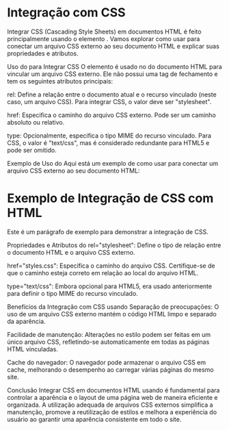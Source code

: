 # Integração com CSS

Integrar CSS (Cascading Style Sheets) em documentos HTML é feito principalmente usando o elemento <link>. Vamos explorar como usar <link> para conectar um arquivo CSS externo ao seu documento HTML e explicar suas propriedades e atributos.

Uso do <link> para Integrar CSS
O elemento <link> é usado no <head> do documento HTML para vincular um arquivo CSS externo. Ele não possui uma tag de fechamento e tem os seguintes atributos principais:

rel: Define a relação entre o documento atual e o recurso vinculado (neste caso, um arquivo CSS). Para integrar CSS, o valor deve ser "stylesheet".

href: Especifica o caminho do arquivo CSS externo. Pode ser um caminho absoluto ou relativo.

type: Opcionalmente, especifica o tipo MIME do recurso vinculado. Para CSS, o valor é "text/css", mas é considerado redundante para HTML5 e pode ser omitido.

Exemplo de Uso do <link>
Aqui está um exemplo de como usar <link> para conectar um arquivo CSS externo ao seu documento HTML:

<!DOCTYPE html>
<html lang="pt-BR">
<head>
    <meta charset="UTF-8">
    <title>Integração de CSS com HTML</title>
    <link rel="stylesheet" href="styles.css">
</head>
<body>
    <h1>Exemplo de Integração de CSS com HTML</h1>
    <p>Este é um parágrafo de exemplo para demonstrar a integração de CSS.</p>
</body>
</html>
Propriedades e Atributos do <link>
rel="stylesheet": Define o tipo de relação entre o documento HTML e o arquivo CSS externo.

href="styles.css": Especifica o caminho do arquivo CSS. Certifique-se de que o caminho esteja correto em relação ao local do arquivo HTML.

type="text/css": Embora opcional para HTML5, era usado anteriormente para definir o tipo MIME do recurso vinculado.

Benefícios da Integração com CSS usando <link>
Separação de preocupações: O uso de um arquivo CSS externo mantém o código HTML limpo e separado da aparência.

Facilidade de manutenção: Alterações no estilo podem ser feitas em um único arquivo CSS, refletindo-se automaticamente em todas as páginas HTML vinculadas.

Cache do navegador: O navegador pode armazenar o arquivo CSS em cache, melhorando o desempenho ao carregar várias páginas do mesmo site.

Conclusão
Integrar CSS em documentos HTML usando <link> é fundamental para controlar a aparência e o layout de uma página web de maneira eficiente e organizada. A utilização adequada de arquivos CSS externos simplifica a manutenção, promove a reutilização de estilos e melhora a experiência do usuário ao garantir uma aparência consistente em todo o site.
